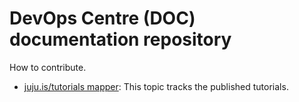 # DevOps Centre (DOC) documentation repository

How to contribute.

* [juju.is/tutorials mapper](https://discourse.charmhub.io/t/about-the-tutorials-category/2628):
This topic tracks the published tutorials.
